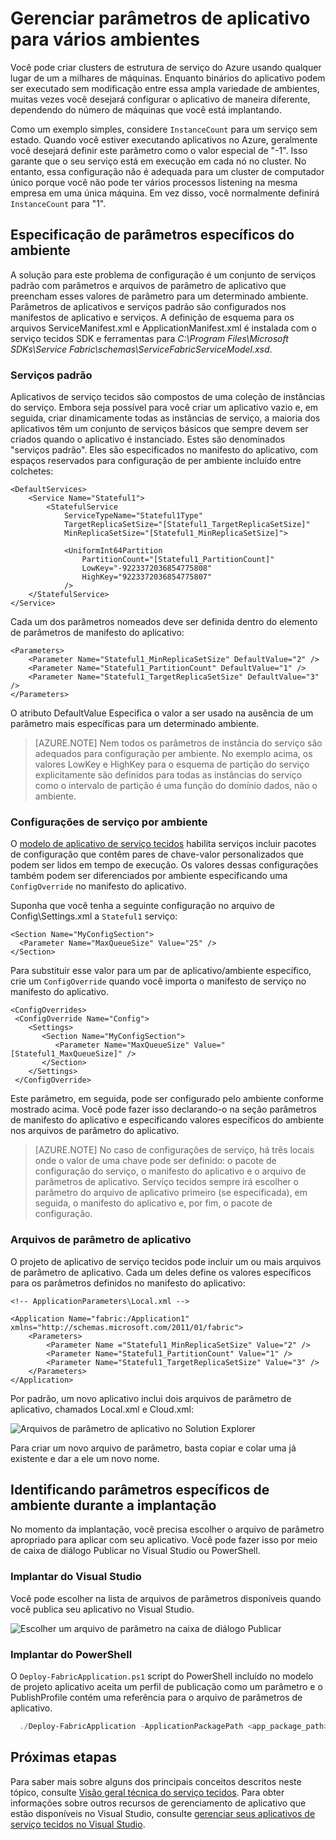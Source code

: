 <properties
   pageTitle="Gerenciar vários ambientes em estrutura de serviço | Microsoft Azure"
   description="Aplicativos de serviço tecidos podem ser executados em clusters que variam de tamanho de um computador para milhares de máquinas. Em alguns casos, você desejará configurar seu aplicativo de forma diferente para esses ambientes variados. Este artigo aborda como definir parâmetros de aplicativo diferente por ambiente."
   services="service-fabric"
   documentationCenter=".net"
   authors="seanmck"
   manager="timlt"
   editor=""/>

<tags
   ms.service="service-fabric"
   ms.devlang="dotNet"
   ms.topic="article"
   ms.tgt_pltfrm="NA"
   ms.workload="NA"
   ms.date="07/19/2016"
   ms.author="seanmck"/>

# <a name="manage-application-parameters-for-multiple-environments"></a>Gerenciar parâmetros de aplicativo para vários ambientes

Você pode criar clusters de estrutura de serviço do Azure usando qualquer lugar de um a milhares de máquinas. Enquanto binários do aplicativo podem ser executado sem modificação entre essa ampla variedade de ambientes, muitas vezes você desejará configurar o aplicativo de maneira diferente, dependendo do número de máquinas que você está implantando.

Como um exemplo simples, considere `InstanceCount` para um serviço sem estado. Quando você estiver executando aplicativos no Azure, geralmente você desejará definir este parâmetro como o valor especial de "-1". Isso garante que o seu serviço está em execução em cada nó no cluster. No entanto, essa configuração não é adequada para um cluster de computador único porque você não pode ter vários processos listening na mesma empresa em uma única máquina. Em vez disso, você normalmente definirá `InstanceCount` para "1".

## <a name="specifying-environment-specific-parameters"></a>Especificação de parâmetros específicos do ambiente

A solução para este problema de configuração é um conjunto de serviços padrão com parâmetros e arquivos de parâmetro de aplicativo que preencham esses valores de parâmetro para um determinado ambiente. Parâmetros de aplicativos e serviços padrão são configurados nos manifestos de aplicativo e serviços. A definição de esquema para os arquivos ServiceManifest.xml e ApplicationManifest.xml é instalada com o serviço tecidos SDK e ferramentas para *C:\Program Files\Microsoft SDKs\Service Fabric\schemas\ServiceFabricServiceModel.xsd*.

### <a name="default-services"></a>Serviços padrão

Aplicativos de serviço tecidos são compostos de uma coleção de instâncias do serviço. Embora seja possível para você criar um aplicativo vazio e, em seguida, criar dinamicamente todas as instâncias de serviço, a maioria dos aplicativos têm um conjunto de serviços básicos que sempre devem ser criados quando o aplicativo é instanciado. Estes são denominados "serviços padrão". Eles são especificados no manifesto do aplicativo, com espaços reservados para configuração de per ambiente incluído entre colchetes:

    <DefaultServices>
        <Service Name="Stateful1">
            <StatefulService
                ServiceTypeName="Stateful1Type"
                TargetReplicaSetSize="[Stateful1_TargetReplicaSetSize]"
                MinReplicaSetSize="[Stateful1_MinReplicaSetSize]">

                <UniformInt64Partition
                    PartitionCount="[Stateful1_PartitionCount]"
                    LowKey="-9223372036854775808"
                    HighKey="9223372036854775807"
                />
        </StatefulService>
    </Service>
  </DefaultServices>

Cada um dos parâmetros nomeados deve ser definida dentro do elemento de parâmetros de manifesto do aplicativo:

    <Parameters>
        <Parameter Name="Stateful1_MinReplicaSetSize" DefaultValue="2" />
        <Parameter Name="Stateful1_PartitionCount" DefaultValue="1" />
        <Parameter Name="Stateful1_TargetReplicaSetSize" DefaultValue="3" />
    </Parameters>

O atributo DefaultValue Especifica o valor a ser usado na ausência de um parâmetro mais específicas para um determinado ambiente.

>[AZURE.NOTE] Nem todos os parâmetros de instância do serviço são adequados para configuração per ambiente. No exemplo acima, os valores LowKey e HighKey para o esquema de partição do serviço explicitamente são definidos para todas as instâncias do serviço como o intervalo de partição é uma função do domínio dados, não o ambiente.


### <a name="per-environment-service-configuration-settings"></a>Configurações de serviço por ambiente

O [modelo de aplicativo de serviço tecidos](service-fabric-application-model.md) habilita serviços incluir pacotes de configuração que contêm pares de chave-valor personalizados que podem ser lidos em tempo de execução. Os valores dessas configurações também podem ser diferenciados por ambiente especificando uma `ConfigOverride` no manifesto do aplicativo.

Suponha que você tenha a seguinte configuração no arquivo de Config\Settings.xml a `Stateful1` serviço:


    <Section Name="MyConfigSection">
      <Parameter Name="MaxQueueSize" Value="25" />
    </Section>

Para substituir esse valor para um par de aplicativo/ambiente específico, crie um `ConfigOverride` quando você importa o manifesto de serviço no manifesto do aplicativo.

    <ConfigOverrides>
     <ConfigOverride Name="Config">
        <Settings>
           <Section Name="MyConfigSection">
              <Parameter Name="MaxQueueSize" Value="[Stateful1_MaxQueueSize]" />
           </Section>
        </Settings>
     </ConfigOverride>
  </ConfigOverrides>

Este parâmetro, em seguida, pode ser configurado pelo ambiente conforme mostrado acima. Você pode fazer isso declarando-o na seção parâmetros de manifesto do aplicativo e especificando valores específicos do ambiente nos arquivos de parâmetro do aplicativo.

>[AZURE.NOTE] No caso de configurações de serviço, há três locais onde o valor de uma chave pode ser definido: o pacote de configuração do serviço, o manifesto do aplicativo e o arquivo de parâmetros de aplicativo. Serviço tecidos sempre irá escolher o parâmetro do arquivo de aplicativo primeiro (se especificada), em seguida, o manifesto do aplicativo e, por fim, o pacote de configuração.


### <a name="application-parameter-files"></a>Arquivos de parâmetro de aplicativo

O projeto de aplicativo de serviço tecidos pode incluir um ou mais arquivos de parâmetro de aplicativo. Cada um deles define os valores específicos para os parâmetros definidos no manifesto do aplicativo:

    <!-- ApplicationParameters\Local.xml -->

    <Application Name="fabric:/Application1" xmlns="http://schemas.microsoft.com/2011/01/fabric">
        <Parameters>
            <Parameter Name ="Stateful1_MinReplicaSetSize" Value="2" />
            <Parameter Name="Stateful1_PartitionCount" Value="1" />
            <Parameter Name="Stateful1_TargetReplicaSetSize" Value="3" />
        </Parameters>
    </Application>

Por padrão, um novo aplicativo inclui dois arquivos de parâmetro de aplicativo, chamados Local.xml e Cloud.xml:

![Arquivos de parâmetro de aplicativo no Solution Explorer][app-parameters-solution-explorer]

Para criar um novo arquivo de parâmetro, basta copiar e colar uma já existente e dar a ele um novo nome.

## <a name="identifying-environment-specific-parameters-during-deployment"></a>Identificando parâmetros específicos de ambiente durante a implantação

No momento da implantação, você precisa escolher o arquivo de parâmetro apropriado para aplicar com seu aplicativo. Você pode fazer isso por meio de caixa de diálogo Publicar no Visual Studio ou PowerShell.

### <a name="deploy-from-visual-studio"></a>Implantar do Visual Studio

Você pode escolher na lista de arquivos de parâmetros disponíveis quando você publica seu aplicativo no Visual Studio.

![Escolher um arquivo de parâmetro na caixa de diálogo Publicar][publishdialog]

### <a name="deploy-from-powershell"></a>Implantar do PowerShell

O `Deploy-FabricApplication.ps1` script do PowerShell incluído no modelo de projeto aplicativo aceita um perfil de publicação como um parâmetro e o PublishProfile contém uma referência para o arquivo de parâmetros de aplicativo.

  ```PowerShell
    ./Deploy-FabricApplication -ApplicationPackagePath <app_package_path> -PublishProfileFile <publishprofile_path>
  ```

## <a name="next-steps"></a>Próximas etapas

Para saber mais sobre alguns dos principais conceitos descritos neste tópico, consulte [Visão geral técnica do serviço tecidos](service-fabric-technical-overview.md). Para obter informações sobre outros recursos de gerenciamento de aplicativo que estão disponíveis no Visual Studio, consulte [gerenciar seus aplicativos de serviço tecidos no Visual Studio](service-fabric-manage-application-in-visual-studio.md).

<!-- Image references -->

[publishdialog]: ./media/service-fabric-manage-multiple-environment-app-configuration/publish-dialog-choose-app-config.png
[app-parameters-solution-explorer]:./media/service-fabric-manage-multiple-environment-app-configuration/app-parameters-in-solution-explorer.png
